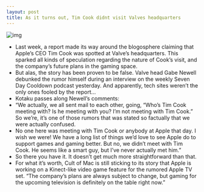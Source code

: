 ```yaml
---
layout: post
title: As it turns out, Tim Cook didnt visit Valves headquarters
---
```

![img](http://media.idownloadblog.com/wp-content/uploads/2012/04/valve-hq.jpg)
* Last week, a report made its way around the blogosphere claiming that Apple’s CEO Tim Cook was spotted at Valve’s headquarters. This sparked all kinds of speculation regarding the nature of Cook’s visit, and the company’s future plans in the gaming space.
* But alas, the story has been proven to be false. Valve head Gabe Newell debunked the rumor himself during an interview on the weekly Seven Day Cooldown podcast yesterday. And apparently, tech sites weren’t the only ones fooled by the report…
* Kotaku passes along Newell’s comments:
* “We actually, we all sent mail to each other, going, “Who’s Tim Cook meeting with? Is he meeting with you? I’m not meeting with Tim Cook.” So we’re, it’s one of those rumors that was stated so factually that we were actually confused.
* No one here was meeting with Tim Cook or anybody at Apple that day. I wish we were! We have a long list of things we’d love to see Apple do to support games and gaming better. But no, we didn’t meet with Tim Cook. He seems like a smart guy, but I’ve never actually met him.”
* So there you have it. It doesn’t get much more straightforward than that.
* For what it’s worth, Cult of Mac is still sticking to its story that Apple is working on a Kinect-like video game feature for the rumored Apple TV set. “The company’s plans are always subject to change, but gaming for the upcoming television is definitely on the table right now.”

